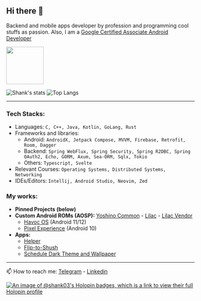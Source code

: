 ## Hi there 👋

Backend and mobile apps developer by profession and programming cool stuffs as passion. Also, I am a [Google Certified Associate Android Developer](https://www.credential.net/8ac253ae-ee5a-4670-aa97-c1e0d1adf587?key=08622314ff7f4e343d1a265d100429a047b06698d6ed0c8e670e81e28ce12e4b#gs.co91yd)

<img src="https://api.accredible.com/v1/frontend/credential_website_embed_image/badge/56248814?key=08622314ff7f4e343d1a265d100429a047b06698d6ed0c8e670e81e28ce12e4b" height="100px" /><br>

![Shank's stats](https://github-readme-stats.vercel.app/api?username=shank03&count_private=true&show_icons=true&hide_border=true&custom_title=Github%20Stats&hide=issues,stars&title_color=1A73E8)
![Top Langs](https://github-readme-stats.vercel.app/api/top-langs/?username=shank03&langs_count=10&title_color=1A73E8&hide_border=true&hide_title=true&layout=compact)<br>

-------

### Tech Stacks:
- Languages: `C, C++, Java, Kotlin, GoLang, Rust`
- Frameworks and libraries:
  - Android: `AndroidX, Jetpack Compose, MVVM, Firebase, Retrofit, Room, Dagger`
  - Backend: `Spring WebFlux, Spring Security, Spring R2DBC, Spring OAuth2, Echo, GORM, Axum, Sea-ORM, Sqlx, Tokio`
  - Others: `Typescript, Svelte`
- Relevant Courses: `Operating Systems, Distributed Systems, Networking`
- IDEs/Editors: `Intellij, Android Studio, Neovim, Zed`

### My works:
- **Pinned Projects (below)**
- **Custom Android ROMs (AOSP):** [Yoshino Common](https://github.com/shank03/android_device_sony_yoshino-common) - [Lilac](https://github.com/shank03/android_device_sony_lilac) - [Lilac Vendor](https://github.com/shank03/android_vendor_sony_lilac)
  - [Havoc OS](https://forum.xda-developers.com/t/rom-havoc-os-4-1-official-r.4225905) (Android 11/12)
  - [Pixel Experience](https://forum.xda-developers.com/xperia-xz1-compact/development/rom-pixel-experience-10-0-plus-update-t4071563) (Android 10)<br>
- **Apps:**
  - [Helper](https://play.google.com/store/apps/details?id=com.utility.keeper)
  - [Flip-to-Shush](https://play.google.com/store/apps/details?id=com.alpha.dev.flip_to_shush)
  - [Schedule Dark Theme and Wallpaper](https://play.google.com/store/apps/details?id=com.alpha.dev.schedule_dark_theme) <br>

-------

📫 How to reach me: [Telegram](https://t.me/shank03) - [Linkedin](https://linkedin.com/in/shank03)

[![An image of @shank03's Holopin badges, which is a link to view their full Holopin profile](https://holopin.me/shank03)](https://holopin.io/@shank03)
